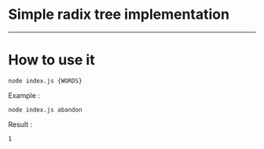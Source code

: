 # Simple radix tree implementation
------

# How to use it

```
node index.js {WORDS} 
```

Example :
```
node index.js abandon
```

Result : 
```
1
```
  